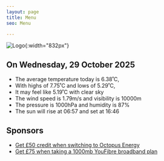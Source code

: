 ```yaml
---
layout: page
title: Menu
seo: Menu

---
```


![Logo](/images/logo.jpg){:width="832px"}

<!-- weather_marker starts -->
## On Wednesday, 29 October 2025

- The average temperature today is 6.38˚C,
- With highs of 7.75˚C and lows of 5.29˚C,
- It may feel like 5.19˚C with clear sky
- The wind speed is 1.79m/s and visibility is 10000m
- The pressure is 1000hPa and humidity is 87%
- The sun will rise at 06:57 and set at 16:46

<!-- weather_marker ends -->

## Sponsors

- [Get £50 credit when switching to Octopus Energy](https://bit.ly/3oD1nnS)
- [Get £75 when taking a 1000mb YouFibre broadband plan](https://aklam.io/91zWhU?)
